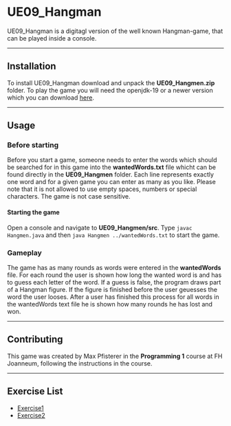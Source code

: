 # UE09_Hangman
UE09_Hangman is a digitagl version of the well known Hangman-game, that can be played inside a console. 
***

## Installation
To install UE09_Hangman download and unpack the **UE09_Hangmen.zip**  folder. To play the game you will need the openjdk-19 or a newer version which you can download  [here](https://www.oracle.com/de/java/technologies/downloads/).
***

## Usage
### Before starting
Before you start a game, someone needs to enter the words which should be searched for in this game into the **wantedWords.txt** file whicht can be found directly in the **UE09_Hangmen** folder. Each line represents exactly one word and for a given game you can enter as many as you like. Please note that it is not allowed to use empty spaces, numbers or special characters. The game is not case sensitive.
#### Starting the game
Open a console and navigate to **UE09_Hangmen/src**. Type `javac Hangmen.java` and then `java Hangmen ../wantedWords.txt` to start the game.
### Gameplay
The game has as many rounds as words were entered in the **wantedWords** file. For each round the user is shown how long the wanted word is and has to guess each letter of the word. If a guess is false, the program draws part of a Hangman figure. If the figure is finished before the user geuesses the word the user looses. After a user has finished this process for all words in the wantedWords text file he is shown how many rounds he has lost and won.
***
## Contributing
This game was created by Max Pfisterer in the **Programming 1** course at FH Joanneum, following the instructions in the course.
***
## Exercise List
- [Exercise1](exercise1.md)
- [Exercise2](exercise2.md)


